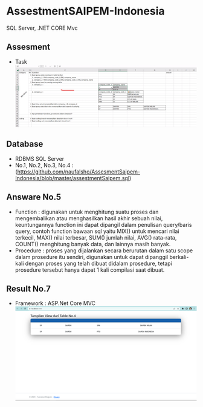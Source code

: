 # AssestmentSAIPEM-Indonesia
SQL Server, .NET CORE Mvc

## Assesment
- Task
![image](https://github.com/naufalsho/AssesmentSaipem-Indonesia/blob/master/screenshot/assestment-saipem.png)

## Database 
- RDBMS SQL Server
- No.1, No.2, No.3, No.4 :
(https://github.com/naufalsho/AssesmentSaipem-Indonesia/blob/master/assestmentSaipem.sql)

## Answare No.5
- Function : digunakan untuk menghitung suatu proses dan mengembalikan atau menghasilkan hasil akhir sebuah nilai, keuntungannya function ini dapat dipangil dalam penulisan query/baris query, contoh function bawaan sql yaitu MIX() untuk mencari nilai terkecil, MAX() nilai terbesar, SUM() jumlah nilai, AVG() rata-rata, COUNT() menghitung banyak data, dan lainnya masih banyak.
- Procedure : proses yang dijalankan secara berurutan dalam satu scope dalam prosedure itu sendiri, digunakan untuk dapat dipanggil berkali-kali dengan proses yang telah dibuat didalam prosedure, tetapi prosedure tersebut hanya dapat 1 kali compilasi saat dibuat.

## Result No.7
- Framework : ASP.Net Core MVC
![image](https://github.com/naufalsho/AssesmentSaipem-Indonesia/blob/master/screenshot/assestment-result.png)
